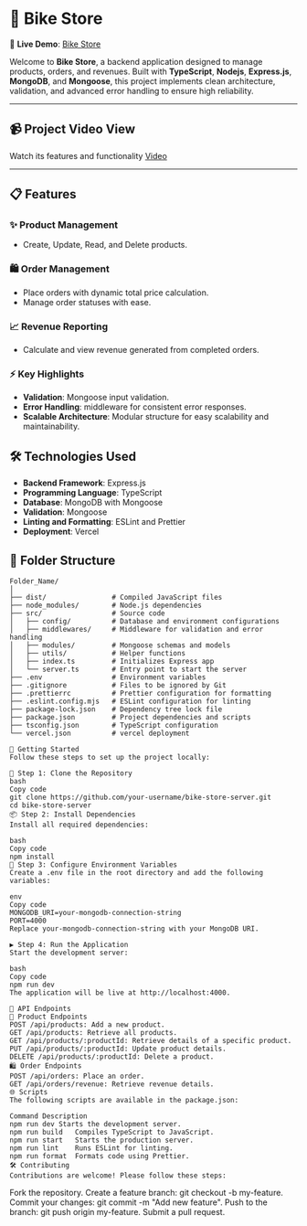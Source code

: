 # 🛒 Bike Store  

🚀 **Live Demo**: [Bike Store](https://bike-store-server-ecru.vercel.app)

Welcome to **Bike Store**, a backend application designed to manage products, orders, and revenues. Built with **TypeScript**, **Nodejs**, **Express.js**, **MongoDB**, and **Mongoose**, this project implements clean architecture, validation, and advanced error handling to ensure high reliability.  

---

## 📹 **Project Video View**
Watch its features and functionality [Video](https://youtu.be/vbe8HFxhz_U?si=VFsnAj1dpEXtsYTQ)

---

## 📋 **Features**

### ✨ **Product Management**  
- Create, Update, Read, and Delete products.

### 🛍️ **Order Management**  
- Place orders with dynamic total price calculation.  
- Manage order statuses with ease.  

### 📈 **Revenue Reporting**  
- Calculate and view revenue generated from completed orders.  

### ⚡ **Key Highlights**  
- **Validation**: Mongoose input validation.  
- **Error Handling**: middleware for consistent error responses.  
- **Scalable Architecture**: Modular structure for easy scalability and maintainability.  


## 🛠️ **Technologies Used**

- **Backend Framework**: Express.js  
- **Programming Language**: TypeScript  
- **Database**: MongoDB with Mongoose  
- **Validation**: Mongoose
- **Linting and Formatting**: ESLint and Prettier  
- **Deployment**: Vercel  

## 📂 **Folder Structure**

```plaintext
Folder_Name/
│
├── dist/                # Compiled JavaScript files
├── node_modules/        # Node.js dependencies
├── src/                 # Source code
│   ├── config/          # Database and environment configurations
│   ├── middlewares/     # Middleware for validation and error handling
│   ├── modules/         # Mongoose schemas and models
│   ├── utils/           # Helper functions
│   ├── index.ts         # Initializes Express app
│   └── server.ts        # Entry point to start the server
├── .env                 # Environment variables
├── .gitignore           # Files to be ignored by Git
├── .prettierrc          # Prettier configuration for formatting
├── .eslint.config.mjs   # ESLint configuration for linting
├── package-lock.json    # Dependency tree lock file
├── package.json         # Project dependencies and scripts
├── tsconfig.json        # TypeScript configuration
└── vercel.json          # vercel deployment

🏁 Getting Started
Follow these steps to set up the project locally:

📂 Step 1: Clone the Repository
bash
Copy code
git clone https://github.com/your-username/bike-store-server.git
cd bike-store-server
📦 Step 2: Install Dependencies
Install all required dependencies:

bash
Copy code
npm install
🔧 Step 3: Configure Environment Variables
Create a .env file in the root directory and add the following variables:

env
Copy code
MONGODB_URI=your-mongodb-connection-string
PORT=4000
Replace your-mongodb-connection-string with your MongoDB URI.

▶️ Step 4: Run the Application
Start the development server:

bash
Copy code
npm run dev
The application will be live at http://localhost:4000.

📡 API Endpoints
📝 Product Endpoints
POST /api/products: Add a new product.
GET /api/products: Retrieve all products.
GET /api/products/:productId: Retrieve details of a specific product.
PUT /api/products/:productId: Update product details.
DELETE /api/products/:productId: Delete a product.
🛍️ Order Endpoints
POST /api/orders: Place an order.
GET /api/orders/revenue: Retrieve revenue details.
🌐 Scripts
The following scripts are available in the package.json:

Command	Description
npm run dev	Starts the development server.
npm run build	Compiles TypeScript to JavaScript.
npm run start	Starts the production server.
npm run lint	Runs ESLint for linting.
npm run format	Formats code using Prettier.
🛠️ Contributing
Contributions are welcome! Please follow these steps:
```
Fork the repository.
Create a feature branch: git checkout -b my-feature.
Commit your changes: git commit -m "Add new feature".
Push to the branch: git push origin my-feature.
Submit a pull request.